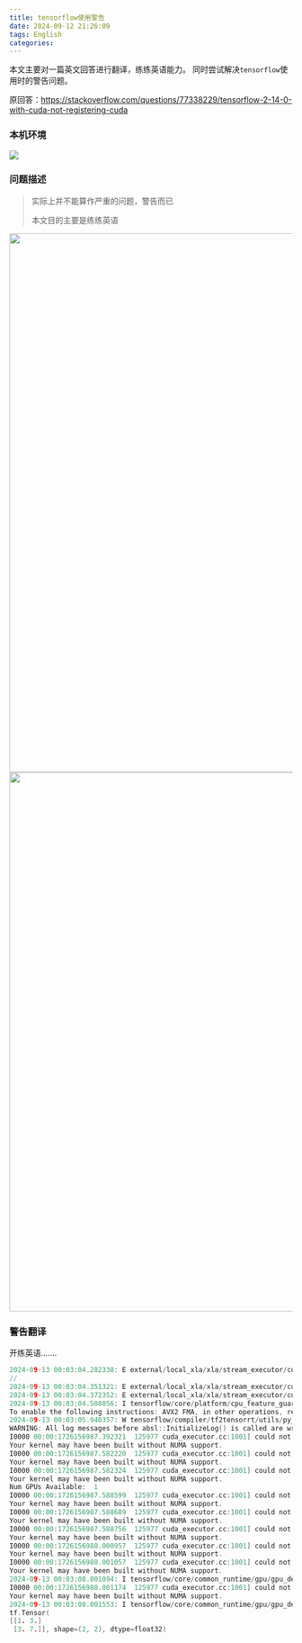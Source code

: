 ```yaml
---
title: tensorflow使用警告
date: 2024-09-12 21:26:09
tags: English
categories:
---
```


本文主要对一篇英文回答进行翻译，练练英语能力。
同时尝试解决`tensorflow`使用时的警告问题。

<!--more-->

原回答：https://stackoverflow.com/questions/77338229/tensorflow-2-14-0-with-cuda-not-registering-cuda

### 本机环境

![](https://dlink.host/1drv/aHR0cHM6Ly8xZHJ2Lm1zL2kvYy9mYmQ0NGEwNjM2YTQyNDJlL0VTNGtwRFlHU3RRZ2dQdUREUUFBQUFBQmFTUnN2NnNRUHhwLWFCTXVnZnRVd1E_ZT16cjlnRzQ.png)

### 问题描述

> 实际上并不能算作严重的问题，警告而已
>
> 本文目的主要是练练英语

<img src="https://dlink.host/1drv/aHR0cHM6Ly8xZHJ2Lm1zL2kvYy9mYmQ0NGEwNjM2YTQyNDJlL0VTNGtwRFlHU3RRZ2dQdUVEUUFBQUFBQlMzNFpMWDZySktfanZ2bmlnUE0zWEE_ZT1zaEJjWVo.png" width="958" height="" />

<img src="https://dlink.host/1drv/aHR0cHM6Ly8xZHJ2Lm1zL2kvYy9mYmQ0NGEwNjM2YTQyNDJlL0VTNGtwRFlHU3RRZ2dQdUZEUUFBQUFBQnRLVDl3Vnc3aHgwaUg0VUtLMjJSclE_ZT1hNmJjMHI.png" width="958" height="" />

### 警告翻译

开练英语.......

```c
2024-09-13 00:03:04.282338: E external/local_xla/xla/stream_executor/cuda/cuda_fft.cc:485] Unable to register cuFFT factory: Attempting to register factory for plugin cuFFT when one has already been registered
// 
2024-09-13 00:03:04.351321: E external/local_xla/xla/stream_executor/cuda/cuda_dnn.cc:8454] Unable to register cuDNN factory: Attempting to register factory for plugin cuDNN when one has already been registered
2024-09-13 00:03:04.372352: E external/local_xla/xla/stream_executor/cuda/cuda_blas.cc:1452] Unable to register cuBLAS factory: Attempting to register factory for plugin cuBLAS when one has already been registered
2024-09-13 00:03:04.508856: I tensorflow/core/platform/cpu_feature_guard.cc:210] This TensorFlow binary is optimized to use available CPU instructions in performance-critical operations.
To enable the following instructions: AVX2 FMA, in other operations, rebuild TensorFlow with the appropriate compiler flags.
2024-09-13 00:03:05.940357: W tensorflow/compiler/tf2tensorrt/utils/py_utils.cc:38] TF-TRT Warning: Could not find TensorRT
WARNING: All log messages before absl::InitializeLog() is called are written to STDERR
I0000 00:00:1726156987.392321  125977 cuda_executor.cc:1001] could not open file to read NUMA node: /sys/bus/pci/devices/0000:01:00.0/numa_node
Your kernel may have been built without NUMA support.
I0000 00:00:1726156987.582220  125977 cuda_executor.cc:1001] could not open file to read NUMA node: /sys/bus/pci/devices/0000:01:00.0/numa_node
Your kernel may have been built without NUMA support.
I0000 00:00:1726156987.582324  125977 cuda_executor.cc:1001] could not open file to read NUMA node: /sys/bus/pci/devices/0000:01:00.0/numa_node
Your kernel may have been built without NUMA support.
Num GPUs Available:  1
I0000 00:00:1726156987.588599  125977 cuda_executor.cc:1001] could not open file to read NUMA node: /sys/bus/pci/devices/0000:01:00.0/numa_node
Your kernel may have been built without NUMA support.
I0000 00:00:1726156987.588689  125977 cuda_executor.cc:1001] could not open file to read NUMA node: /sys/bus/pci/devices/0000:01:00.0/numa_node
Your kernel may have been built without NUMA support.
I0000 00:00:1726156987.588756  125977 cuda_executor.cc:1001] could not open file to read NUMA node: /sys/bus/pci/devices/0000:01:00.0/numa_node
Your kernel may have been built without NUMA support.
I0000 00:00:1726156988.000957  125977 cuda_executor.cc:1001] could not open file to read NUMA node: /sys/bus/pci/devices/0000:01:00.0/numa_node
Your kernel may have been built without NUMA support.
I0000 00:00:1726156988.001057  125977 cuda_executor.cc:1001] could not open file to read NUMA node: /sys/bus/pci/devices/0000:01:00.0/numa_node
Your kernel may have been built without NUMA support.
2024-09-13 00:03:08.001094: I tensorflow/core/common_runtime/gpu/gpu_device.cc:2112] Could not identify NUMA node of platform GPU id 0, defaulting to 0.  Your kernel may not have been built with NUMA support.
I0000 00:00:1726156988.001174  125977 cuda_executor.cc:1001] could not open file to read NUMA node: /sys/bus/pci/devices/0000:01:00.0/numa_node
Your kernel may have been built without NUMA support.
2024-09-13 00:03:08.001553: I tensorflow/core/common_runtime/gpu/gpu_device.cc:2021] Created device /job:localhost/replica:0/task:0/device:GPU:0 with 1767 MB memory:  -> device: 0, name: NVIDIA GeForce RTX 3050 Laptop GPU, pci bus id: 0000:01:00.0, compute capability: 8.6
tf.Tensor(
[[1. 3.]
 [3. 7.]], shape=(2, 2), dtype=float32)
```

